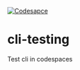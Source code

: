 [![Codesapce](https://github.com/juanedmr/cli-testing/actions/workflows/main.yml/badge.svg)](https://github.com/juanedmr/cli-testing/actions/workflows/main.yml)

# cli-testing

Test cli in codespaces
